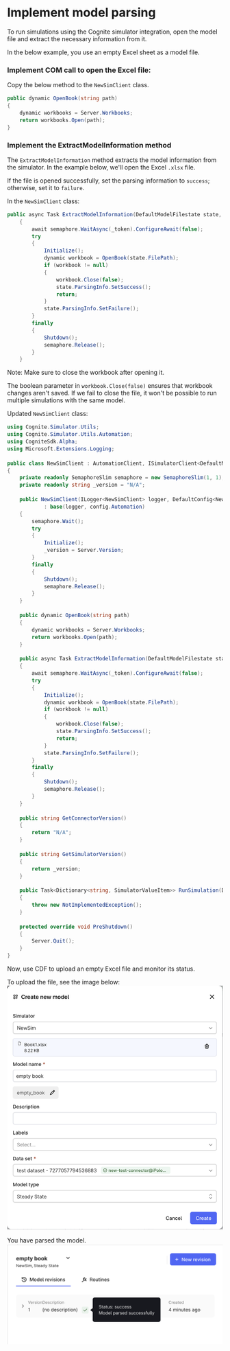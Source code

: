 # Implement model parsing

To run simulations using the Cognite simulator integration, open the model file and extract the necessary information from it.

In the below example, you use an empty Excel sheet as a model file.

### Implement COM call to open the Excel file:

Copy the below method to the `NewSimClient` class.

```csharp
public dynamic OpenBook(string path)
{
    dynamic workbooks = Server.Workbooks;
    return workbooks.Open(path);
}
```

### Implement the ExtractModelInformation method

The `ExtractModelInformation` method extracts the model information from the simulator.
In the example below, we'll open the Excel `.xlsx` file.

If the file is opened successfully, set the parsing information to `success`; otherwise, set it to `failure`.

In the `NewSimClient` class:

```csharp
public async Task ExtractModelInformation(DefaultModelFilestate state, CancellationToken _token)
    {
        await semaphore.WaitAsync(_token).ConfigureAwait(false);
        try
        {
            Initialize();
            dynamic workbook = OpenBook(state.FilePath);
            if (workbook != null)
            {
                workbook.Close(false);
                state.ParsingInfo.SetSuccess();
                return;
            }
            state.ParsingInfo.SetFailure();
        }
        finally
        {
            Shutdown();
            semaphore.Release();
        }
    }
```
Note: Make sure to close the workbook after opening it.

The boolean parameter in `workbook.Close(false)` ensures that workbook changes aren't saved.
If we fail to close the file, it won't be possible to run multiple simulations with the same model.


Updated `NewSimClient` class:

```csharp
using Cognite.Simulator.Utils;
using Cognite.Simulator.Utils.Automation;
using CogniteSdk.Alpha;
using Microsoft.Extensions.Logging;

public class NewSimClient : AutomationClient, ISimulatorClient<DefaultModelFilestate, SimulatorRoutineRevision>
{
    private readonly SemaphoreSlim semaphore = new SemaphoreSlim(1, 1);
    private readonly string _version = "N/A";

    public NewSimClient(ILogger<NewSimClient> logger, DefaultConfig<NewSimAutomationConfig> config)
            : base(logger, config.Automation)
    {
        semaphore.Wait();
        try
        {
            Initialize();
            _version = Server.Version;
        }
        finally
        {
            Shutdown();
            semaphore.Release();
        }
    }

    public dynamic OpenBook(string path)
    {
        dynamic workbooks = Server.Workbooks;
        return workbooks.Open(path);
    }

    public async Task ExtractModelInformation(DefaultModelFilestate state, CancellationToken _token)
    {
        await semaphore.WaitAsync(_token).ConfigureAwait(false);
        try
        {
            Initialize();
            dynamic workbook = OpenBook(state.FilePath);
            if (workbook != null)
            {
                workbook.Close(false);
                state.ParsingInfo.SetSuccess();
                return;
            }
            state.ParsingInfo.SetFailure();
        }
        finally
        {
            Shutdown();
            semaphore.Release();
        }
    }

    public string GetConnectorVersion()
    {
        return "N/A";
    }

    public string GetSimulatorVersion()
    {
        return _version;
    }

    public Task<Dictionary<string, SimulatorValueItem>> RunSimulation(DefaultModelFilestate modelState, SimulatorRoutineRevision simulationConfiguration, Dictionary<string, SimulatorValueItem> inputData)
    {
        throw new NotImplementedException();
    }

    protected override void PreShutdown()
    {
        Server.Quit();
    }
}
```

Now, use CDF to upload an empty Excel file and monitor its status.

To upload the file, see the image below:
![Model upload](../images/model-upload.png)

You have parsed the model.
![Model parsing](../images/model-parsing.png)

